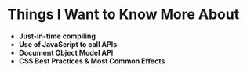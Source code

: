 # Things I Want to Know More About

* **Just-in-time compiling**
* **Use of JavaScript to call APIs**
* **Document Object Model API**
* **CSS Best Practices & Most Common Effects**
